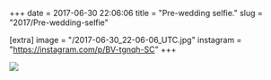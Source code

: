 +++
date = 2017-06-30 22:06:06
title = "Pre-wedding selfie."
slug = "2017/Pre-wedding-selfie"

[extra]
image = "/2017-06-30_22-06-06_UTC.jpg"
instagram = "https://instagram.com/p/BV-tgnqh-SC"
+++

<img src="/2017-06-30_22-06-06_UTC.jpg" />
